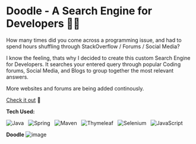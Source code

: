 # Doodle - A Search Engine for Developers 👨‍💻

How many times did you come across a programming issue, and had to spend hours shuffling through StackOverflow / Forums / Social Media?

I know the feeling, thats why I decided to create this custom Search Engine for Developers. It searches your entered query through popular Coding forums, Social Media, and Blogs to group together the most relevant answers. 

More websites and forums are being added continously.

[Check it out](https://projects.rishabhsingh.dev/doodle) 🔗

**Tech Used:**

![Java](https://img.shields.io/badge/java-black?style=for-the-badge&logo=openjdk) &nbsp; ![Spring](https://img.shields.io/badge/spring-black?style=for-the-badge&logo=spring) &nbsp; ![Maven](https://img.shields.io/badge/apachemaven-black?style=for-the-badge&logo=apachemaven) &nbsp; ![Thymeleaf](https://img.shields.io/badge/thymeleaf-black?style=for-the-badge&logo=thymeleaf) &nbsp; ![Selenium](https://img.shields.io/badge/selenium-black?style=for-the-badge&logo=selenium) &nbsp; ![JavaScript](https://img.shields.io/badge/javascript-black?style=for-the-badge&logo=javascript)


**Doodle**
![image](https://github.com/rishabhsdev/doodle/assets/56164824/a795c3f8-754b-4aca-bc2c-e89c14a1ab5e)
